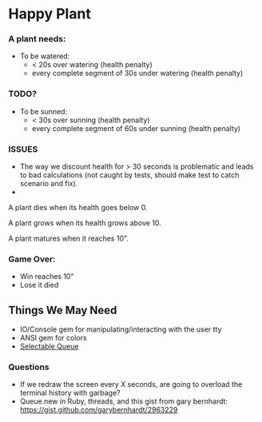 # Happy Plant

### A plant needs:

  - To be watered:
    * < 20s over watering (health penalty)
    * every complete segment of 30s under watering (health penalty)

### TODO?
  - To be sunned:
    * < 30s over sunning (health penalty)
    * every complete segment of 60s under sunning (health penalty)

### ISSUES

  - The way we discount health for > 30 seconds is problematic and leads to bad
    calculations (not caught by tests, should make test to catch scenario and
fix).
  - 

A plant dies when its health goes below 0.

A plant grows when its health grows above 10.

A plant matures when it reaches 10".

### Game Over:
  - Win reaches 10"
  - Lose it died

## Things We May Need

  - IO/Console gem for manipulating/interacting with the user tty
  - ANSI gem for colors
  - [Selectable Queue](https://gist.github.com/garybernhardt/2963229)

### Questions

  - If we redraw the screen every X seconds, are going to overload the terminal
    history with garbage?
  - Queue.new in Ruby, threads, and this gist from gary bernhardt: https://gist.github.com/garybernhardt/2963229

